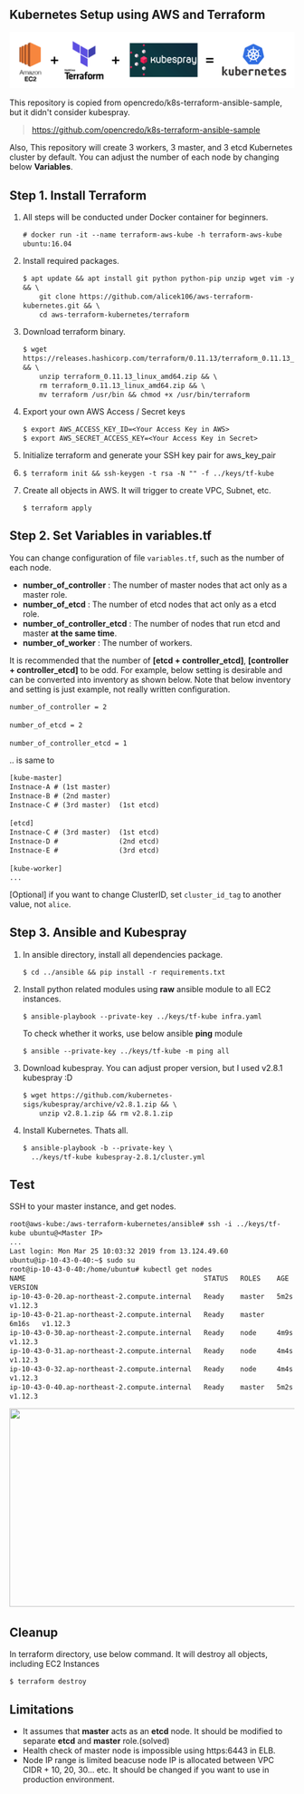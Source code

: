 ## Kubernetes Setup using AWS and Terraform

<img src="https://github.com/alicek106/aws-terraform-kubernetes/blob/master/pictures/kube.png?raw=true">

This repository is copied from opencredo/k8s-terraform-ansible-sample, but it didn't consider kubespray.

> https://github.com/opencredo/k8s-terraform-ansible-sample

Also, This repository will create 3 workers, 3 master, and 3 etcd Kubernetes cluster by default. You can adjust the number of each node by changing below **Variables**. 



## Step 1. Install Terraform

1. All steps will be conducted under Docker container for beginners.

   ```
   # docker run -it --name terraform-aws-kube -h terraform-aws-kube ubuntu:16.04
   ```

2. Install required packages.

   ```
   $ apt update && apt install git python python-pip unzip wget vim -y && \
       git clone https://github.com/alicek106/aws-terraform-kubernetes.git && \
       cd aws-terraform-kubernetes/terraform
   ```

3. Download terraform binary.

   ```
   $ wget https://releases.hashicorp.com/terraform/0.11.13/terraform_0.11.13_linux_amd64.zip && \
       unzip terraform_0.11.13_linux_amd64.zip && \
       rm terraform_0.11.13_linux_amd64.zip && \
       mv terraform /usr/bin && chmod +x /usr/bin/terraform
   ```

4. Export your own AWS Access / Secret keys

   ```
   $ export AWS_ACCESS_KEY_ID=<Your Access Key in AWS>
   $ export AWS_SECRET_ACCESS_KEY=<Your Access Key in Secret>
   ```

5. Initialize terraform and generate your SSH key pair for aws_key_pair

6. ```
   $ terraform init && ssh-keygen -t rsa -N "" -f ../keys/tf-kube
   ```

7. Create all objects in AWS. It will trigger to create VPC, Subnet, etc.

   ```
   $ terraform apply
   ```



## Step 2. Set Variables in variables.tf 

You can change configuration of file ```variables.tf```, such as the number of each node.

- **number_of_controller** : The number of master nodes that act only as a master role. 
- **number_of_etcd** : The number of etcd nodes that act only as a etcd role. 
- **number_of_controller_etcd** : The number of nodes that run etcd and master **at the same time**.
- **number_of_worker** : The number of workers. 

It is recommended that the number of **[etcd + controller_etcd]**, **[controller + controller_etcd]** to be odd. For example, below setting is desirable and can be converted into inventory as shown below. Note that below inventory and setting is just example, not really written configuration.

```
number_of_controller = 2

number_of_etcd = 2

number_of_controller_etcd = 1
```

.. is same to

```
[kube-master]
Instnace-A # (1st master)
Instnace-B # (2nd master)
Instnace-C # (3rd master)  (1st etcd)

[etcd]
Instnace-C # (3rd master)  (1st etcd)
Instnace-D #               (2nd etcd)
Instnace-E #               (3rd etcd)

[kube-worker]
...

```

[Optional] if you want to change ClusterID, set ```cluster_id_tag``` to another value, not ```alice```.

## Step 3. Ansible and Kubespray

1. In ansible directory, install all dependencies package.

   ```
   $ cd ../ansible && pip install -r requirements.txt
   ```

2. Install python related modules using **raw** ansible module to all EC2 instances.

   ```
   $ ansible-playbook --private-key ../keys/tf-kube infra.yaml
   ```

   To check whether it works, use below ansible **ping** module

   ```
   $ ansible --private-key ../keys/tf-kube -m ping all
   ```

3. Download kubespray. You can adjust proper version, but I used v2.8.1 kubespray :D

   ```
   $ wget https://github.com/kubernetes-sigs/kubespray/archive/v2.8.1.zip && \
       unzip v2.8.1.zip && rm v2.8.1.zip
   ```

4. Install Kubernetes. Thats all.

   ```
   $ ansible-playbook -b --private-key \
     ../keys/tf-kube kubespray-2.8.1/cluster.yml
   ```

## Test

SSH to your master instance, and get nodes.

```
root@aws-kube:/aws-terraform-kubernetes/ansible# ssh -i ../keys/tf-kube ubuntu@<Master IP>
...
Last login: Mon Mar 25 10:03:32 2019 from 13.124.49.60
ubuntu@ip-10-43-0-40:~$ sudo su
root@ip-10-43-0-40:/home/ubuntu# kubectl get nodes
NAME                                            STATUS   ROLES    AGE     VERSION
ip-10-43-0-20.ap-northeast-2.compute.internal   Ready    master   5m2s    v1.12.3
ip-10-43-0-21.ap-northeast-2.compute.internal   Ready    master   6m16s   v1.12.3
ip-10-43-0-30.ap-northeast-2.compute.internal   Ready    node     4m9s    v1.12.3
ip-10-43-0-31.ap-northeast-2.compute.internal   Ready    node     4m4s    v1.12.3
ip-10-43-0-32.ap-northeast-2.compute.internal   Ready    node     4m4s    v1.12.3
ip-10-43-0-40.ap-northeast-2.compute.internal   Ready    master   5m2s    v1.12.3
```



<p align="center"><img src="https://github.com/alicek106/aws-terraform-kubernetes/blob/master/pictures/kube2.png?raw=true" width="570" height="350"></p>

## Cleanup

In terraform directory, use below command. It will destroy all objects, including EC2 Instances

```
$ terraform destroy
```

## Limitations

- It assumes that **master** acts as an **etcd** node. It should be modified to separate **etcd** and **master** role.(solved)
- Health check of master node is impossible using https:6443 in ELB. 
- Node IP range is limited beacuse node IP is allocated between VPC CIDR + 10, 20, 30... etc.  It should be changed if you want to use in production environment.
